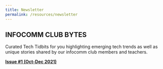 ```yaml
---
title: Newsletter
permalink: /resources/newsletter
---
```

## **INFOCOMM CLUB BYTES**

Curated Tech Tidbits for you highlighting emerging tech trends as well as unique stories shared by our infocomm club members and teachers.

 [**Issue #1 (Oct-Dec 2021)**](https://go.gov.sg/icmbytes01)